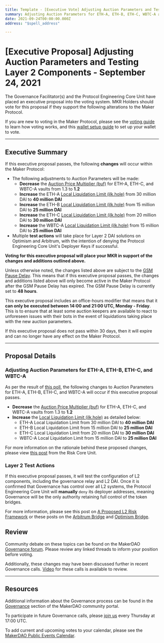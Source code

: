```yaml
---
title: Template - [Executive Vote] Adjusting Auction Parameters and Testing Layer 2 Components - September 24, 2021
summary: Adjusting Auction Parameters for ETH-A, ETH-B, ETH-C, WBTC-A and testing configuration of L2 components, including the governance relay and L2 DAI.
date: 2021-09-24T00:00:00.000Z
address: "$spell_address"

---
```

# [Executive Proposal] Adjusting Auction Parameters and Testing Layer 2 Components - September 24, 2021

The Governance Facilitator(s) and the Protocol Engineering Core Unit have placed an executive proposal into the voting system. MKR Holders should vote for this proposal if they support the following alterations to the Maker Protocol.

If you are new to voting in the Maker Protocol, please see the [voting guide](https://community-development.makerdao.com/en/learn/governance/how-voting-works/) to learn how voting works, and this [wallet setup guide](https://community-development.makerdao.com/en/learn/governance/voting-setup/) to set up your wallet to vote.

---

## Executive Summary

If this executive proposal passes, the following **changes** will occur within the Maker Protocol:
- The following adjustments to Auction Parameters will be made:
  - **Decrease** the [Auction Price Multiplier (buf)](https://makerdao.world/en/learn/governance/param-auction-price-multiplier) for ETH-A, ETH-C, and WBTC-A vaults from 1.3 to **1.2**
  - **Increase** the ETH-A [Local Liquidation Limit (ilk.hole)](https://makerdao.world/en/learn/governance/param-local-liquidation-limit) from 30 million DAI to **40 million DAI**
  - **Increase** the ETH-B [Local Liquidation Limit (ilk.hole)](https://makerdao.world/en/learn/governance/param-local-liquidation-limit) from 15 million DAI to **25 million DAI**
  - **Increase** the ETH-C [Local Liquidation Limit (ilk.hole)](https://makerdao.world/en/learn/governance/param-local-liquidation-limit) from 20 million DAI to **30 million DAI**
  - **Increase** the WBTC-A [Local Liquidation Limit (ilk.hole)](https://makerdao.world/en/learn/governance/param-local-liquidation-limit) from 15 million DAI to **25 million DAI**
- Multiple **test actions** will take place for Layer 2 DAI solutions on Optimism and Arbitrum, with the intention of denying the Protocol Engineering Core Unit's Deployer Keys if successful. 


**Voting for this executive proposal will place your MKR in support of the changes and additions outlined above.**

Unless otherwise noted, the changes listed above are subject to the [GSM Pause Delay](https://community-development.makerdao.com/en/learn/governance/param-gsm-pause-delay). This means that if this executive proposal passes, the changes and additions listed above will only become active in the Maker Protocol after the GSM Pause Delay has expired. The GSM Pause Delay is currently set to **48 hours**.

This executive proposal includes an office-hours modifier that means that it **can only be executed between 14:00 and 21:00 UTC, Monday - Friday**. This is to ensure that at least some auction keepers are available to react to unforeseen issues with their bots in the event of liquidations taking place with the new auction parameters.

If this executive proposal does not pass within 30 days, then it will expire and can no longer have any effect on the Maker Protocol.

---

## Proposal Details

### Adjusting Auction Parameters for ETH-A, ETH-B, ETH-C, and WBTC-A

As per the result of [this poll](https://vote.makerdao.com/polling/QmfGk3Dm?network=mainnet#poll-detail), the following changes to Auction Parameters for ETH-A, ETH-B, ETH-C, and WBTC-A will occur if this executive proposal passes.

- **Decrease** the [Auction Price Multiplier (buf)](https://makerdao.world/en/learn/governance/param-auction-price-multiplier) for ETH-A, ETH-C, and WBTC-A vaults from 1.3 to **1.2**
- **Increase** the [Local Liquidation Limit (ilk.hole)](https://makerdao.world/en/learn/governance/param-local-liquidation-limit) as detailed below:
  - ETH-A Local Liquidation Limit from 30 million DAI to **40 million DAI**
  - ETH-B Local Liquidation Limit from 15 million DAI to **25 million DAI**
  - ETH-C Local Liquidation Limit from 20 million DAI to **30 million DAI**
  - WBTC-A Local Liquidation Limit from 15 million DAI to **25 million DAI**

For more information on the rationale behind these proposed changes, please view [this post](https://forum.makerdao.com/t/adjusting-auction-parameters-for-eth-a-eth-c-and-wbtc-a-vault-types/10331) from the Risk Core Unit. 

### Layer 2 Test Actions

If this executive proposal passes, it will test the configuration of L2 components, including the governance relay and L2 DAI. Once it is confirmed that Governance has control over all L2 systems, the Protocol Engineering Core Unit will **manually** `deny` its deployer addresses, meaning Governance will be the only authority retaining full control of the token bridges.

For more information, please see this post on [A Proposed L2 Risk Framework](https://forum.makerdao.com/t/a-proposed-l2-risk-framework/9518) or these posts on the [Arbitrum Bridge](https://forum.makerdao.com/t/official-dai-token-bridge-now-live-on-arbitrum-one/10438) and [Optimism Bridge](https://forum.makerdao.com/t/official-dai-bridge-on-optimism/9329).

## Review

Community debate on these topics can be found on the MakerDAO [Governance forum](https://forum.makerdao.com/). Please review any linked threads to inform your position before voting.

Additionally, these changes may have been discussed further in recent Governance calls. [Video](https://www.youtube.com/playlist?list=PLLzkWCj8ywWNq5-90-Id6VPSsrk4OWVan) for these calls is available to review.

---

## Resources

Additional information about the Governance process can be found in the [Governance](https://community-development.makerdao.com/en/learn/governance) section of the MakerDAO community portal.

To participate in future Governance calls, please [join us](https://github.com/makerdao/community/tree/master/governance/governance-and-risk-meetings) every Thursday at 17:00 UTC.

To add current and upcoming votes to your calendar, please see the [MakerDAO Public Events Calendar](https://calendar.google.com/calendar/embed?src=makerdao.com_3efhm2ghipksegl009ktniomdk%40group.calendar.google.com&ctz=UTC&mode=week&showCalendars=0&showPrint=0).
